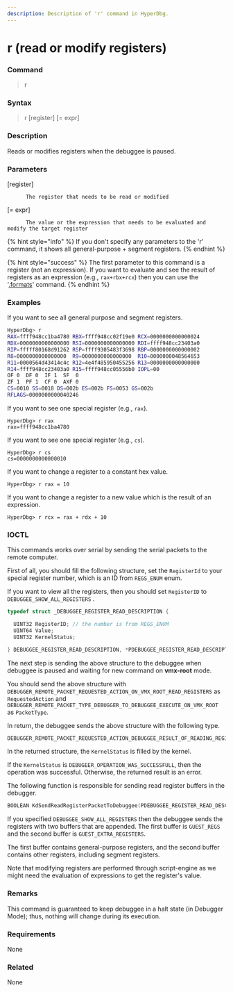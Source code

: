 ```yaml
---
description: Description of 'r' command in HyperDbg.
---
```


# r \(read or modify registers\)

### Command

> r

### Syntax

> r \[register\] \[= expr\]

### Description

Reads or modifies registers when the debuggee is paused.

### Parameters

\[register\]

          The register that needs to be read or modified

\[= expr\]

          The value or the expression that needs to be evaluated and modify the target register

{% hint style="info" %}
If you don't specify any parameters to the 'r' command, it shows all general-purpose + segment registers.
{% endhint %}

{% hint style="success" %}
The first parameter to this command is a register \(not an expression\). If you want to evaluate and see the result of registers as an expression \(e.g., `rax+rbx+rcx`\) then you can use the '[.formats](https://docs.hyperdbg.com/commands/meta-commands/.formats)' command.
{% endhint %}

### Examples

If you want to see all general purpose and segment registers.

```bash
HyperDbg> r
RAX=ffff948cc1ba4780 RBX=ffff948cc02f19e0 RCX=0000000000000024
RDX=0000000000000000 RSI=0000000000000000 RDI=ffff948cc23403a0
RIP=fffff80168d91262 RSP=ffff9305483f3698 RBP=0000000000000002
R8=0000000000000000  R9=0000000000000000  R10=0000000048564653
R11=0000564d43414c4c R12=4e4f485950455256 R13=0000000000000000
R14=ffff948cc23403a0 R15=ffff948cc05556b0 IOPL=00
OF 0  DF 0  IF 1  SF  0
ZF 1  PF 1  CF 0  AXF 0
CS=0010 SS=0018 DS=002b ES=002b FS=0053 GS=002b
RFLAGS=0000000000040246
```

If you want to see one special register \(e.g., `rax`\).

```text
HyperDbg> r rax
rax=ffff948cc1ba4780
```

If you want to see one special register \(e.g., `cs`\).

```text
HyperDbg> r cs
cs=0000000000000010
```

If you want to change a register to a constant hex value.

```text
HyperDbg> r rax = 10
```

If you want to change a register to a new value which is the result of an expression.

```text
HyperDbg> r rcx = rax + rdx + 10
```

### IOCTL

This commands works over serial by sending the serial packets to the remote computer.

First of all, you should fill the following structure, set the `RegisterId` to your special register number, which is an ID from `REGS_ENUM` enum.

If you want to view all the registers, then you should set `RegisterID` to `DEBUGGEE_SHOW_ALL_REGISTERS` .

```c
typedef struct _DEBUGGEE_REGISTER_READ_DESCRIPTION {

  UINT32 RegisterID; // the number is from REGS_ENUM
  UINT64 Value;
  UINT32 KernelStatus;

} DEBUGGEE_REGISTER_READ_DESCRIPTION, *PDEBUGGEE_REGISTER_READ_DESCRIPTION;
```

The next step is sending the above structure to the debuggee when debuggee is paused and waiting for new command on **vmx-root** mode.

You should send the above structure with `DEBUGGER_REMOTE_PACKET_REQUESTED_ACTION_ON_VMX_ROOT_READ_REGISTERS` as `RequestedAction` and `DEBUGGER_REMOTE_PACKET_TYPE_DEBUGGER_TO_DEBUGGEE_EXECUTE_ON_VMX_ROOT` as `PacketType`.

In return, the debuggee sends the above structure with the following type.

```c
DEBUGGER_REMOTE_PACKET_REQUESTED_ACTION_DEBUGGEE_RESULT_OF_READING_REGISTERS
```

In the returned structure, the `KernelStatus` is filled by the kernel.

If the `KernelStatus` is `DEBUGEER_OPERATION_WAS_SUCCESSFULL`, then the operation was successful. Otherwise, the returned result is an error.

The following function is responsible for sending read register buffers in the debugger.

```c
BOOLEAN KdSendReadRegisterPacketToDebuggee(PDEBUGGEE_REGISTER_READ_DESCRIPTION RegDes);
```

If you specified `DEBUGGEE_SHOW_ALL_REGISTERS` then the debuggee sends the registers with two buffers that are appended. The first buffer is `GUEST_REGS` and the second buffer is `GUEST_EXTRA_REGISTERS`. 

The first buffer contains general-purpose registers, and the second buffer contains other registers, including segment registers.

Note that modifying registers are performed through script-engine as we might need the evaluation of expressions to get the register's value.

### **Remarks**

This command is guaranteed to keep debuggee in a halt state \(in Debugger Mode\); thus, nothing will change during its execution.

### Requirements

None

### Related

None

